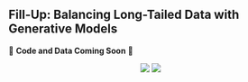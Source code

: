 ## Fill-Up: Balancing Long-Tailed Data with Generative Models 

:construction: **Code and Data Coming Soon** :construction:

<p align="center">
    <a href="https://arxiv.org/abs/2306.07200"><img src="https://img.shields.io/badge/arxiv-2306.07200-b31b1b"></a>
    <a href="https://alex4727.github.io/Fill-Up/"><img src="https://img.shields.io/badge/Project%20Page-Fill--Up-blue"></a>
</p>
